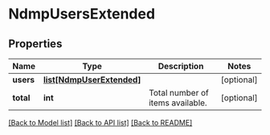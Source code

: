 # NdmpUsersExtended

## Properties
Name | Type | Description | Notes
------------ | ------------- | ------------- | -------------
**users** | [**list[NdmpUserExtended]**](NdmpUserExtended.md) |  | [optional] 
**total** | **int** | Total number of items available. | [optional] 

[[Back to Model list]](../README.md#documentation-for-models) [[Back to API list]](../README.md#documentation-for-api-endpoints) [[Back to README]](../README.md)


